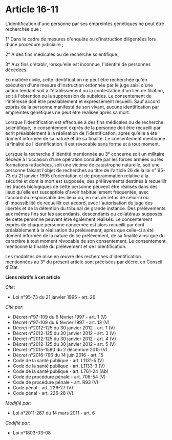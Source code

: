 # Article 16-11

L'identification d'une personne par ses empreintes génétiques ne peut être recherchée que : 

1° Dans le cadre de mesures d'enquête ou d'instruction diligentées lors d'une procédure judiciaire ; 

2° A des fins médicales ou de recherche scientifique ; 

3° Aux fins d'établir, lorsqu'elle est inconnue, l'identité de personnes décédées. 

En matière civile, cette identification ne peut être recherchée qu'en exécution d'une mesure d'instruction ordonnée par le
juge saisi d'une action tendant soit à l'établissement ou la contestation d'un lien de filiation, soit à l'obtention ou la
suppression de subsides. Le consentement de l'intéressé doit être préalablement et expressément recueilli. Sauf accord exprès
de la personne manifesté de son vivant, aucune identification par empreintes génétiques ne peut être réalisée après sa mort. 

Lorsque l'identification est effectuée à des fins médicales ou de recherche scientifique, le consentement exprès de la
personne doit être recueilli par écrit préalablement à la réalisation de l'identification, après qu'elle a été dûment
informée de sa nature et de sa finalité. Le consentement mentionne la finalité de l'identification. Il est révocable sans
forme et à tout moment. 

Lorsque la recherche d'identité mentionnée au 3° concerne soit un militaire décédé à l'occasion d'une opération conduite par
les forces armées ou les formations rattachées, soit une victime de catastrophe naturelle, soit une personne faisant l'objet
de recherches au titre de l'article 26 de la loi n° 95-73 du 21 janvier 1995 d'orientation et de programmation relative à la
sécurité et dont la mort est supposée, des prélèvements destinés à recueillir les traces biologiques de cette personne
peuvent être réalisés dans des lieux qu'elle est susceptible d'avoir habituellement fréquentés, avec l'accord du responsable
des lieux ou, en cas de refus de celui-ci ou d'impossibilité de recueillir cet accord, avec l'autorisation du juge des
libertés et de la détention du tribunal de grande instance. Des prélèvements aux mêmes fins sur les ascendants, descendants
ou collatéraux supposés de cette personne peuvent être également réalisés. Le consentement exprès de chaque personne
concernée est alors recueilli par écrit préalablement à la réalisation du prélèvement, après que celle-ci a été dûment
informée de la nature de ce prélèvement, de sa finalité ainsi que du caractère à tout moment révocable de son consentement.
Le consentement mentionne la finalité du prélèvement et de l'identification. 

Les modalités de mise en œuvre des recherches d'identification mentionnées au 3° du présent article sont précisées par décret
en Conseil d'Etat.

**Liens relatifs à cet article**

_Cite_:

  - Loi n°95-73 du 21 janvier 1995 - art. 26

_Cité par_:

  - Décret n°97-109 du 6 février 1997 - art. 1 (V)
  - Décret n°97-109 du 6 février 1997 - art. 13 (V)
  - Décret n°2012-125 du 30 janvier 2012 - art. 1 (V)
  - Décret n°2012-125 du 30 janvier 2012 - art. 3 (V)
  - Décret n°2012-125 du 30 janvier 2012 - art. 4 (V)
  - Décret n°2012-125 du 30 janvier 2012 - art. 5 (V)
  - Décret n°2015-1580 du 2 décembre 2015 (V)
  - Décret n°2016-796 du 14 juin 2016 - art. 15
  - Code de la santé publique - art. L1131-5 (V)
  - Code de la santé publique - art. L1133-3 (V)
  - Code de la santé publique - art. L761-24 (Ab)
  - Code de procédure pénale - art. 706-54 (V)
  - Code de procédure pénale - art. R93 (V)
  - Code pénal - art. 226-27 (V)
  - Code pénal - art. 226-28 (V)

_Modifié par_:

  - Loi n°2011-267 du 14 mars 2011 - art. 6

_Codifié par_:

  - Loi n°1803-03-08
